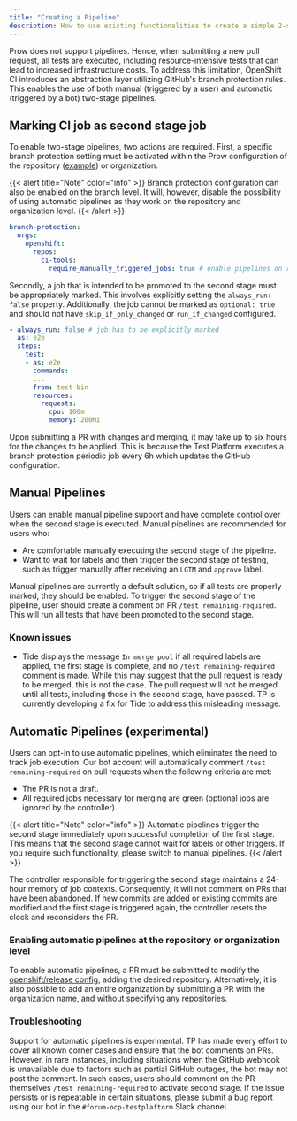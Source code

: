 ```yaml
---
title: "Creating a Pipeline"
description: How to use existing functionalities to create a simple 2-stage pipeline
---
```


Prow does not support pipelines. Hence, when submitting a new pull request, all tests are executed, including resource-intensive tests that can lead to increased infrastructure costs. To address this limitation, OpenShift CI introduces an abstraction layer utilizing GitHub's branch protection rules. This enables the use of both manual (triggered by a user) and automatic (triggered by a bot) two-stage pipelines.

## Marking CI job as second stage job

To enable two-stage pipelines, two actions are required. First, a specific branch protection setting must be activated within the Prow configuration of the repository ([example](https://github.com/openshift/release/blob/master/core-services/prow/02_config/openshift/ci-tools/_prowconfig.yaml#L6)) or organization.

{{< alert title="Note" color="info" >}}
Branch protection configuration can also be enabled on the branch level. It will, however, disable the possibility of using automatic pipelines as they work on the repository and organization level.
{{< /alert >}}

```yaml
branch-protection:
  orgs:
    openshift:
      repos:
        ci-tools:
          require_manually_triggered_jobs: true # enable pipelines on repo level
```

Secondly, a job that is intended to be promoted to the second stage must be appropriately marked. This involves explicitly setting the `always_run: false` property. Additionally, the job cannot be marked as `optional: true` and should not have `skip_if_only_changed` or `run_if_changed` configured.

```yaml
- always_run: false # job has to be explicitly marked
  as: e2e
  steps:
    test:
    - as: e2e
      commands:
      ...
      from: test-bin
      resources:
        requests:
          cpu: 100m
          memory: 200Mi
```
Upon submitting a PR with changes and merging, it may take up to six hours for the changes to be applied. This is because the Test Platform executes a branch protection periodic job every 6h which updates the GitHub configuration.

## Manual Pipelines

Users can enable manual pipeline support and have complete control over when the second stage is executed. Manual pipelines are recommended for users who:
- Are comfortable manually executing the second stage of the pipeline.
- Want to wait for labels and then trigger the second stage of testing, such as trigger manually after receiving an `LGTM` and `approve` label.

Manual pipelines are currently a default solution, so if all tests are properly marked, they should be enabled. To trigger the second stage of the pipeline, user should create a comment on PR `/test remaining-required`. This will run all tests that have been promoted to the second stage.

### Known issues
- Tide displays the message `In merge pool` if all required labels are applied, the first stage is complete, and no `/test remaining-required` comment is made. While this may suggest that the pull request is ready to be merged, this is not the case. The pull request will not be merged until all tests, including those in the second stage, have passed. TP is currently developing a fix for Tide to address this misleading message.

## Automatic Pipelines (experimental)

Users can opt-in to use automatic pipelines, which eliminates the need to track job execution. Our bot account will automatically comment `/test remaining-required` on pull requests when the following criteria are met:

- The PR is not a draft.
- All required jobs necessary for merging are green (optional jobs are ignored by the controller).

{{< alert title="Note" color="info" >}}
Automatic pipelines trigger the second stage immediately upon successful completion of the first stage. This means that the second stage cannot wait for labels or other triggers. If you require such functionality, please switch to manual pipelines.
{{< /alert >}}

The controller responsible for triggering the second stage maintains a 24-hour memory of job contexts. Consequently, it will not comment on PRs that have been abandoned. If new commits are added or existing commits are modified and the first stage is triggered again, the controller resets the clock and reconsiders the PR.

### Enabling automatic pipelines at the repository or organization level

To enable automatic pipelines, a PR must be submitted to modify the [openshift/release config](https://github.com/openshift/release/blob/master/core-services/pipeline-controller/config.yaml), adding the desired repository. Alternatively, it is also possible to add an entire organization by submitting a PR with the organization name, and without specifying any repositories.

### Troubleshooting
Support for automatic pipelines is experimental. TP has made every effort to cover all known corner cases and ensure that the bot comments on PRs. However, in rare instances, including situations when the GitHub webhook is unavailable due to factors such as partial GitHub outages, the bot may not post the comment. In such cases, users should comment on the PR themselves `/test remaining-required` to activate second stage. If the issue persists or is repeatable in certain situations, please submit a bug report using our bot in the `#forum-ocp-testplaftorm` Slack channel.

